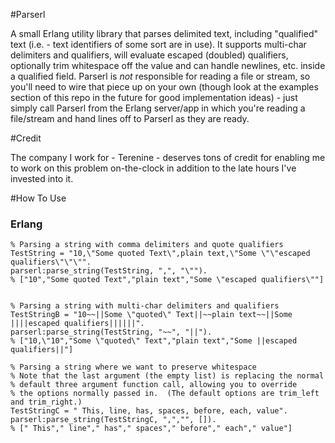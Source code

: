 #Parserl

A small Erlang utility library that parses delimited text, including "qualified" text (i.e. - text identifiers of some sort are in use).  It supports multi-char delimiters and qualifiers, will evaluate escaped (doubled) qualifiers, optionally trim whitespace off the value and can handle newlines, etc. inside a qualified field.  Parserl is *not* responsible for reading a file or stream, so you'll need to wire that piece up on your own (though look at the examples section of this repo in the future for good implementation ideas) - just simply call Parserl from the Erlang server/app in which you're reading a file/stream and hand lines off to Parserl as they are ready.

#Credit

The company I work for - Terenine - deserves tons of credit for enabling me to work on this problem on-the-clock in addition to the late hours I've invested into it.

#How To Use

### Erlang ### 
	% Parsing a string with comma delimiters and quote qualifiers
	TestString = "10,\"Some quoted Text\",plain text,\"Some \"\"escaped qualifiers\"\"\"".
	parserl:parse_string(TestString, ",", "\"").
    % ["10","Some quoted Text","plain text","Some \"escaped qualifiers\""]


	% Parsing a string with multi-char delimiters and qualifiers
	TestStringB = "10~~||Some \"quoted\" Text||~~plain text~~||Some ||||escaped qualifiers||||||".
	parserl:parse_string(TestString, "~~", "||").
    % ["10,\"10","Some \"quoted\" Text","plain text","Some ||escaped qualifiers||"]

	% Parsing a string where we want to preserve whitespace
    % Note that the last argument (the empty list) is replacing the normal
    % default three argument function call, allowing you to override
    % the options normally passed in.  (The default options are trim_left and trim_right.)
	TestStringC = " This, line, has, spaces, before, each, value".
	parserl:parse_string(TestStringC, ",","", []).
    % [" This"," line"," has"," spaces"," before"," each"," value"]

	